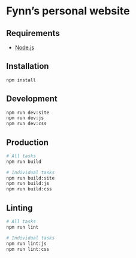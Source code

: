# Fynn’s personal website

## Requirements

* [Node.js](https://nodejs.org)

## Installation

```bash
npm install
```

## Development

```bash
npm run dev:site
npm run dev:js
npm run dev:css
```

## Production

```bash
# All tasks
npm run build

# Individual tasks
npm run build:site
npm run build:js
npm run build:css
```

## Linting

```bash
# All tasks
npm run lint

# Individual tasks
npm run lint:js
npm run lint:css
```
